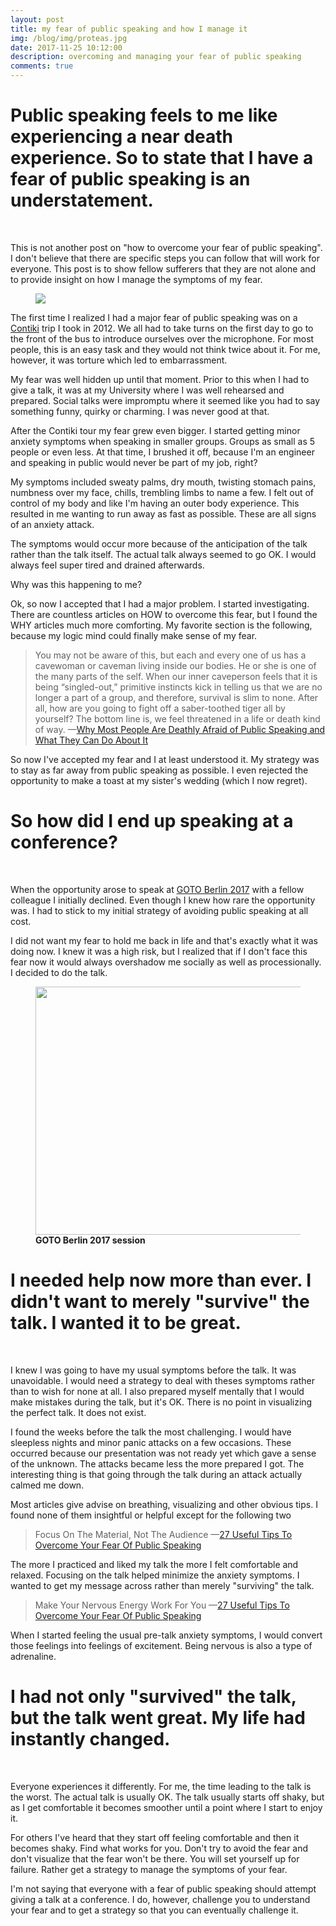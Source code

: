 ```yaml
---
layout: post
title: my fear of public speaking and how I manage it
img: /blog/img/proteas.jpg
date: 2017-11-25 10:12:00
description: overcoming and managing your fear of public speaking
comments: true
---
```


# Public speaking feels to me like experiencing a near death experience. So to state that I have a fear of public speaking is an understatement. 
<br/>

This is not another post on "how to overcome your fear of public speaking". I don't believe that there are specific steps you can follow that will work for everyone. This post is to show fellow sufferers that they are not alone and to provide insight on how I manage the symptoms of my fear. 

<figure>
	<img src="/blog/img/publicspeaking.jpg">
</figure>

The first time I realized I had a major fear of public speaking was on a <a href="https://www.contiki.com/eu/en">Contiki</a> trip I took in 2012. We all had to take turns on the first day to go to the front of the bus to introduce ourselves over the microphone. For most people, this is an easy task and they would not think twice about it. For me, however, it was torture which led to embarrassment. 

My fear was well hidden up until that moment. Prior to this when I had to give a talk, it was at my University where I was well rehearsed and prepared. Social talks were impromptu where it seemed like you had to say something funny, quirky or charming. I was never good at that. 

After the Contiki tour my fear grew even bigger. I started getting minor anxiety symptoms when speaking in smaller groups. Groups as small as 5 people or even less. At that time, I brushed it off, because I'm an engineer and speaking in public would never be part of my job, right?


My symptoms included sweaty palms, dry mouth, twisting stomach pains, numbness over my face, chills, trembling limbs to name a few. I felt out of control of my body and like I'm having an outer body experience. This resulted in me wanting to run away as fast as possible. These are all signs of an anxiety attack. 

The symptoms would occur more because of the anticipation of the talk rather than the talk itself. The actual talk always seemed to go OK. I would always feel super tired and drained afterwards. 

Why was this happening to me? 

Ok, so now I accepted that I had a major problem. I started investigating. There are countless articles on HOW to overcome this fear, but I found the WHY articles much more comforting. My favorite section is the following, because my logic mind could finally make sense of my fear. 

<blockquote>
You may not be aware of this, but each and every one of us has a cavewoman or caveman living inside our bodies. He or she is one of the many parts of the self. When our inner caveperson feels that it is being “singled-out,” primitive instincts kick in telling us that we are no longer a part of a group, and therefore, survival is slim to none. After all, how are you going to fight off a saber-toothed tiger all by yourself? The bottom line is, we feel threatened in a life or death kind of way. 
	—<a href="https://www.huffingtonpost.com/donna-labermeier/why-most-people-are-death_b_4798597.html">Why Most People Are Deathly Afraid of Public Speaking and What They Can Do About It</a> 
</blockquote>

So now I've accepted my fear and I at least understood it. My strategy was to stay as far away from public speaking as possible. I even rejected the opportunity to make a toast at my sister's wedding (which I now regret). 

# So how did I end up speaking at a conference?
<br/>

When the opportunity arose to speak at <a href="https://gotober.com/2017">GOTO Berlin 2017</a> with a fellow colleague I initially declined. Even though I knew how rare the opportunity was. I had to stick to my initial strategy of avoiding public speaking at all cost. 

I did not want my fear to hold me back in life and that's exactly what it was doing now. I knew it was a high risk, but I realized that if I don't face this fear now it would always overshadow me socially as well as processionally.  I decided to do the talk. 

<figure>
	<img src="/blog/img/gotoberlin.jpg" width="700" height="397">
	<figcaption>
		<b>GOTO Berlin 2017 session</b>
	</figcaption>
</figure>

# I needed help now more than ever. I didn't want to merely "survive" the talk. I wanted it to be great. 
<br/>

I knew I was going to have my usual symptoms before the talk. It was unavoidable. I would need a strategy to deal with theses symptoms rather than to wish for none at all. I also prepared myself mentally that I would make mistakes during the talk, but it's OK. There is no point in visualizing the perfect talk. It does not exist. 

 I found the weeks before the talk the most challenging. I would have sleepless nights and minor panic attacks on a few occasions. These occurred because our presentation was not ready yet which gave a sense of the unknown. The attacks became less the more prepared I got. The interesting thing is that going through the talk during an attack actually calmed me down. 

 Most articles give advise on breathing, visualizing and other obvious tips. I found none of them insightful or helpful except for the following two 

<blockquote>
 Focus On The Material, Not The Audience
	—<a href=" https://www.briantracy.com/blog/public-speaking/27-useful-tips-to-overcome-your-fear-of-public-speaking/">27 Useful Tips To Overcome Your Fear Of Public Speaking</a> 
</blockquote>

 The more I practiced and liked my talk the more I felt comfortable and relaxed. Focusing on the talk helped minimize the anxiety symptoms. I wanted to get my message across rather than merely "surviving" the talk. 

<blockquote>
 Make Your Nervous Energy Work For You
	—<a href=" https://www.briantracy.com/blog/public-speaking/27-useful-tips-to-overcome-your-fear-of-public-speaking/">27 Useful Tips To Overcome Your Fear Of Public Speaking</a> 
</blockquote>

When I started feeling the usual pre-talk anxiety symptoms, I would convert those feelings into feelings of excitement. Being nervous is also a type of adrenaline.

# I had not only "survived" the talk, but the talk went great. My life had instantly changed.
<br/>

Everyone experiences it differently. For me, the time leading to the talk is the worst. The actual talk is usually OK. The talk usually starts off shaky, but as I get comfortable it becomes smoother until a point where I start to enjoy it. 

For others I've heard that they start off feeling comfortable and then it becomes shaky. Find what works for you. Don't try to avoid the fear and don't visualize that the fear won't be there. You will set yourself up for failure. Rather get a strategy to manage the symptoms of your fear. 

I'm not saying that everyone with a fear of public speaking should attempt giving a talk at a conference. I do, however, challenge you to understand your fear and to get a strategy so that you can eventually challenge it. 
